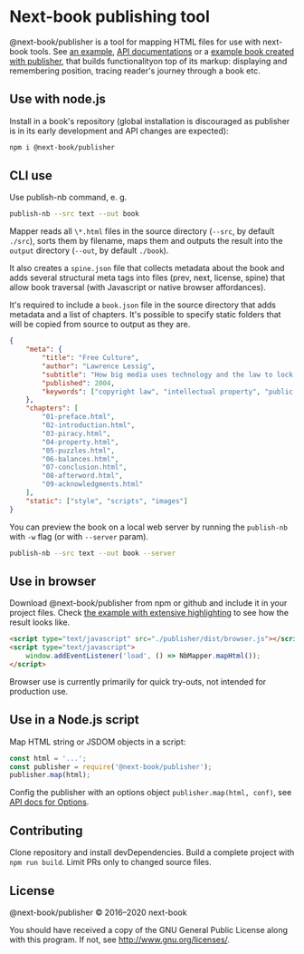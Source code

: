 # Next-book publishing tool

@next-book/publisher is a tool for mapping HTML files for use with next-book tools. See [an example][example], [API documentations][api] or a [example book created with publisher][fc], that builds functionalityon top of its markup: displaying and remembering position, tracing reader's journey through a book etc.

## Use with node.js

Install in a book's repository (global installation is discouraged as publisher is in its early development and API changes are expected):

```sh
npm i @next-book/publisher
```

## CLI use

Use publish-nb command, e. g.

```sh
publish-nb --src text --out book
```

Mapper reads all `\*.html` files in the source directory (`--src`, by default `./src`), sorts them by filename, maps them and outputs the result into the `output` directory (`--out`, by default `./book`).

It also creates a `spine.json` file that collects metadata about the book and adds several structural meta tags into files (prev, next, license, spine) that allow book traversal (with Javascript or native browser affordances).

It's required to include a `book.json` file in the source directory that adds metadata and a list of chapters. It's possible to specify static folders that will be copied from source to output as they are.

```json
{
	"meta": {
		"title": "Free Culture",
		"author": "Lawrence Lessig",
		"subtitle": "How big media uses technology and the law to lock down culture and control creativity",
		"published": 2004,
		"keywords": ["copyright law", "intellectual property", "public domain", "web", "Napster"]
	},
	"chapters": [
		"01-preface.html",
		"02-introduction.html",
		"03-piracy.html",
		"04-property.html",
		"05-puzzles.html",
		"06-balances.html",
		"07-conclusion.html",
		"08-afterword.html",
		"09-acknowledgments.html"
	],
	"static": ["style", "scripts", "images"]
}
```

You can preview the book on a local web server by running the `publish-nb` with `-w` flag (or with `--server` param).

```sh
publish-nb --src text --out book --server
```

## Use in browser

Download @next-book/publisher from npm or github and include it in your project files. Check [the example with extensive highlighting][example] to see how the result looks like.

```html
<script type="text/javascript" src="./publisher/dist/browser.js"></script>
<script type="text/javascript">
	window.addEventListener('load', () => NbMapper.mapHtml());
</script>
```

Browser use is currently primarily for quick try-outs, not intended for production use.

## Use in a Node.js script

Map HTML string or JSDOM objects in a script:

```js
const html = '...';
const publisher = require('@next-book/publisher');
publisher.map(html);
```

Config the publisher with an options object `publisher.map(html, conf)`, see [API docs for Options][options].

## Contributing

Clone repository and install devDependencies. Build a complete project with `npm run build`. Limit PRs only to changed source files.

[fc]: https://github.com/next-book/free-culture/
[example]: http://next-book.github.io/publisher/
[api]: http://next-book.github.io/publisher/api
[options]: http://next-book.github.io/publisher/api/#options

## License

@next-book/publisher &copy; 2016–2020 next-book

You should have received a copy of the GNU General Public License along with this program. If not, see http://www.gnu.org/licenses/.
